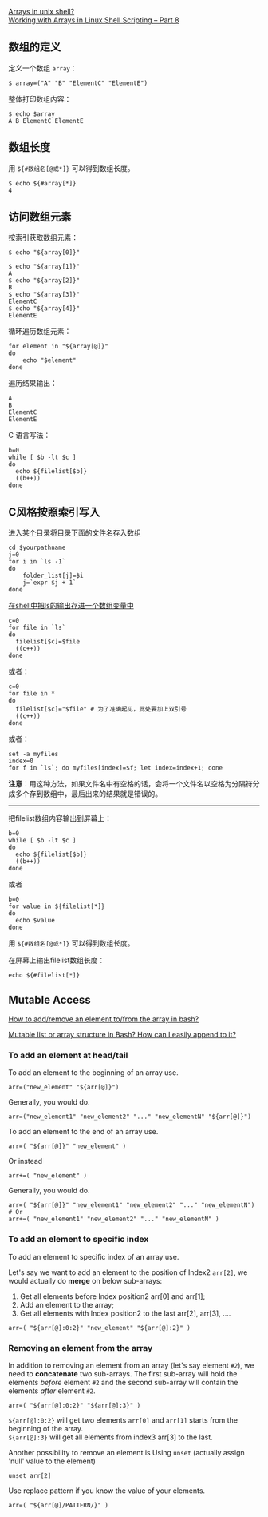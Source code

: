 
[Arrays in unix shell?](https://stackoverflow.com/questions/1878882/arrays-in-unix-shell)  
[Working with Arrays in Linux Shell Scripting – Part 8](https://www.tecmint.com/working-with-arrays-in-linux-shell-scripting/)  

## 数组的定义

定义一个数组 `array`：

```
$ array=("A" "B" "ElementC" "ElementE")
```

整体打印数组内容：

```
$ echo $array
A B ElementC ElementE
```

## 数组长度

用 `${#数组名[@或*]}` 可以得到数组长度。

```
$ echo ${#array[*]}
4
```

## 访问数组元素

按索引获取数组元素：

```
$ echo "${array[0]}"

$ echo "${array[1]}"
A
$ echo "${array[2]}"
B
$ echo "${array[3]}"
ElementC
$ echo "${array[4]}"
ElementE
```

循环遍历数组元素：

```
for element in "${array[@]}"
do
    echo "$element"
done
```

遍历结果输出：

```
A
B
ElementC
ElementE
```

C 语言写法：

```
b=0
while [ $b -lt $c ]
do
  echo ${filelist[$b]}
  ((b++))
done
```

## C风格按照索引写入

[进入某个目录将目录下面的文件名存入数组](https://blog.csdn.net/u011046042/article/details/49680781)  

```Shell
cd $yourpathname
j=0
for i in `ls -1`
do
    folder_list[j]=$i
    j=`expr $j + 1`
done
```

[在shell中把ls的输出存进一个数组变量中](https://blog.csdn.net/baidu_35757025/article/details/64439508)  

```Shell
c=0
for file in `ls`
do
  filelist[$c]=$file
  ((c++))
done
```

或者：

```Shell
c=0
for file in *
do
  filelist[$c]="$file" # 为了准确起见，此处要加上双引号
  ((c++))
done
```

或者：

```Shell
set -a myfiles
index=0
for f in `ls`; do myfiles[index]=$f; let index=index+1; done
```

**注意**：用这种方法，如果文件名中有空格的话，会将一个文件名以空格为分隔符分成多个存到数组中，最后出来的结果就是错误的。

---

把filelist数组内容输出到屏幕上：

```Shell
b=0
while [ $b -lt $c ]
do
  echo ${filelist[$b]}
  ((b++))
done
```

或者

```Shell
b=0
for value in ${filelist[*]}
do
  echo $value
done
```

用 `${#数组名[@或*]}` 可以得到数组长度。

在屏幕上输出filelist数组长度：

```
echo ${#filelist[*]}
```

## Mutable Access

[How to add/remove an element to/from the array in bash?](https://unix.stackexchange.com/questions/328882/how-to-add-remove-an-element-to-from-the-array-in-bash)

[Mutable list or array structure in Bash? How can I easily append to it?](https://stackoverflow.com/questions/2013396/mutable-list-or-array-structure-in-bash-how-can-i-easily-append-to-it)  

### To add an element at head/tail

To add an element to the beginning of an array use.

```Shell
arr=("new_element" "${arr[@]}")
```

Generally, you would do.

```Shell
arr=("new_element1" "new_element2" "..." "new_elementN" "${arr[@]}")
```

To add an element to the end of an array use.

```Shell
arr=( "${arr[@]}" "new_element" )
```

Or instead

```Shell
arr+=( "new_element" )
```

Generally, you would do.

```Shell
arr=( "${arr[@]}" "new_element1" "new_element2" "..." "new_elementN")
# Or
arr+=( "new_element1" "new_element2" "..." "new_elementN" )
```

### To add an element to specific index

To add an element to specific index of an array use.

Let's say we want to add an element to the position of Index2 `arr[2]`, we would actually do **merge** on below sub-arrays:

1. Get all elements before Index position2 arr[0] and arr[1];  
2. Add an element to the array;  
3. Get all elements with Index position2 to the last arr[2], arr[3], ....  

```Shell
arr=( "${arr[@]:0:2}" "new_element" "${arr[@]:2}" )
```

### Removing an element from the array

In addition to removing an element from an array (let's say element `#2`), we need to **concatenate** two sub-arrays. 
The first sub-array will hold the elements *before* element `#2` and the second sub-array will contain the elements *after* element `#2`.

```Shell
arr=( "${arr[@]:0:2}" "${arr[@]:3}" )
```

`${arr[@]:0:2}` will get two elements `arr[0]` and `arr[1]` starts from the beginning of the array.  
`${arr[@]:3}` will get all elements from index3 arr[3] to the last.  

Another possibility to remove an element is Using `unset` (actually assign 'null' value to the element)

```
unset arr[2]
```

Use replace pattern if you know the value of your elements.

```
arr=( "${arr[@]/PATTERN/}" )
```
